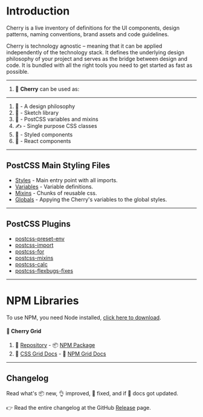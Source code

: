 # Introduction

Cherry is a live inventory of definitions for the UI components, design patterns, naming conventions, brand assets and code guidelines. 

Cherry is technology agnostic – meaning that it can be applied independently of the technology stack. It defines the underlying design philosophy of your project and serves as the bridge between design and code. It is bundled with all the right tools you need to get started as fast as possible.

---

1. 🍒 **Cherry** can be used as:

---

1. 🤔 - A design philosophy
2. 💎 - Sketch library
3. 🎨 - PostCSS variables and mixins
4. ✍ - Single purpose CSS classes
5. 💅 - Styled components
6. 🚀 - React components

---

## PostCSS Main Styling Files

- [Styles](https://github.com/DEEP-IMPACT-AG/cherry/blob/master/src/assets/css/styles.css) - Main entry point with all imports.
- [Variables](https://github.com/DEEP-IMPACT-AG/cherry/blob/master/src/assets/css/variables.css) - Variable definitions.
- [Mixins](https://github.com/DEEP-IMPACT-AG/cherry/blob/master/src/assets/css/mixins.css) - Chunks of reusable css.
- [Globals](https://github.com/DEEP-IMPACT-AG/cherry/blob/master/src/assets/css/globals.css) - Appying the Cherry's variables to the global styles.

---

## PostCSS Plugins

- [postcss-preset-env](https://preset-env.cssdb.org/)
- [postcss-import](https://github.com/postcss/postcss-import)
- [postcss-for](https://github.com/antyakushev/postcss-for)
- [postcss-mixins](https://github.com/postcss/postcss-mixins)
- [postcss-calc](https://github.com/postcss/postcss-calc)
- [postcss-flexbugs-fixes](https://github.com/luisrudge/postcss-flexbugs-fixes)

---

# NPM Libraries
To use NPM, you need Node installed, [click here to download](https://nodejs.org/).

#### **🍒 Cherry Grid**
1. 💾 [Repository](https://github.com/DEEP-IMPACT-AG/cherry-grid) - 📦 [NPM Package](https://www.npmjs.com/package/cherry-grid) 
2. 📂 [CSS Grid Docs](https://cherry.design/css/cherry-grid) - 📂 [NPM Grid Docs](https://cherry.design/npm/cherry-grid)

---

## Changelog

Read what's 📦 new, 👌 improved, 🐛 fixed, and if 📖 docs got updated.

👉 Read the entire changelog at the GitHub [Release](https://github.com/DEEP-IMPACT-AG/cherry/releases) page.
